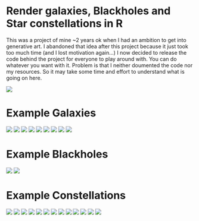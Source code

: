 # Render galaxies, Blackholes and Star constellations in R

This was a project of mine ~2 years ok when I had an ambition to get into generative art. 
I abandoned that idea after this project because it just took too much time (and I lost motivation again...)
I now decided to release the code behind the project for everyone to play around with. You can do whatever you want with it.
Problem is that I neither doumented the code nor my resources. So it may take some time and effort to understand what is going on here. 

![](galaxy_spin.gif)

# Example Galaxies

![](examples/galaxies_037.png)
![](examples/galaxies_040.png)
![](examples/galaxies_044.png)
![](examples/galaxies_048.png)
![](examples/galaxies_052.png)
![](examples/galaxies_146.png)
![](examples/galaxies_174.png)
![](examples/galaxies_176.png)
![](examples/galaxies_207.png)

# Example Blackholes

![](examples/blackhole_001.png)
![](examples/blackhole_008.png)

# Example Constellations

![](examples/constellation_001.png)
![](examples/constellation_002.png)
![](examples/constellation_003.png)
![](examples/constellation_005.png)
![](examples/constellation_007.png)
![](examples/constellation_010.png)
![](examples/constellation_012.png)
![](examples/constellation_013.png)
![](examples/constellation_019.png)
![](examples/constellation_028.png)
![](examples/constellation_030.png)
![](examples/constellation_079.png)
![](examples/constellation_081.png)
